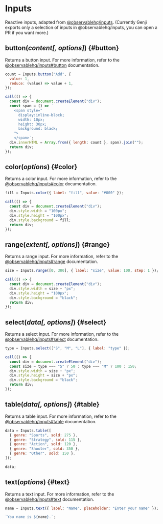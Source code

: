# Inputs

Reactive inputs, adapted from [@observablehq/inputs](https://github.com/observablehq/inputs). (Currently Genji exports only a selection of inputs in @observablehq/inputs, you can open a PR if you want more.)

## button(_content[, options]_) {#button}

Returns a button input. For more information, refer to the [@observablehq/inputs#button](https://github.com/observablehq/inputs?tab=readme-ov-file#button) documentation.

```js eval
count = Inputs.button("Add", {
  value: 1,
  reduce: (value) => value + 1,
});
```

```js eval
call(() => {
  const div = document.createElement("div");
  const span = () => `
    <span style="
      display:inline-block;
      width: 10px;
      height: 30px;
      background: black;
    ">
    </span>`;
  div.innerHTML = Array.from({ length: count }, span).join("");
  return div;
});
```

## color(_options_) {#color}

Returns a color input. For more information, refer to the [@observablehq/inputs#color](https://github.com/observablehq/inputs?tab=readme-ov-file#inputscoloroptions) documentation.

```js eval
fill = Inputs.color({ label: "fill", value: "#000" });
```

```js eval
call(() => {
  const div = document.createElement("div");
  div.style.width = "100px";
  div.style.height = "100px";
  div.style.background = fill;
  return div;
});
```

## range(_extent[, options]_) {#range}

Returns a range input. For more information, refer to the [@observablehq/inputs#range](https://github.com/observablehq/inputs?tab=readme-ov-file#range) documentation.

```js eval
size = Inputs.range([0, 300], { label: "size", value: 100, step: 1 });
```

```js eval
call(() => {
  const div = document.createElement("div");
  div.style.width = size + "px";
  div.style.height = "100px";
  div.style.background = "black";
  return div;
});
```

## select(_data[, options]_) {#select}

Returns a select input. For more information, refer to the [@observablehq/inputs#select](https://github.com/observablehq/inputs?tab=readme-ov-file#select) documentation.

```js eval
type = Inputs.select(["S", "M", "L"], { label: "type" });
```

```js eval
call(() => {
  const div = document.createElement("div");
  const size = type === "S" ? 50 : type === "M" ? 100 : 150;
  div.style.width = size + "px";
  div.style.height = size + "px";
  div.style.background = "black";
  return div;
});
```

## table(_data[, options]_) {#table}

Returns a table input. For more information, refer to the [@observablehq/inputs#table](https://github.com/observablehq/inputs?tab=readme-ov-file#table) documentation.

```js eval
data = Inputs.table([
  { genre: "Sports", sold: 275 },
  { genre: "Strategy", sold: 115 },
  { genre: "Action", sold: 120 },
  { genre: "Shooter", sold: 350 },
  { genre: "Other", sold: 150 },
]);
```

```js eval
data;
```

## text(_options_) {#text}

Returns a text input. For more information, refer to the [@observablehq/inputs#text](https://github.com/observablehq/inputs?tab=readme-ov-file#text) documentation.

```js eval
name = Inputs.text({ label: "Name", placeholder: "Enter your name" });
```

```js eval
`You name is ${name}.`;
```
